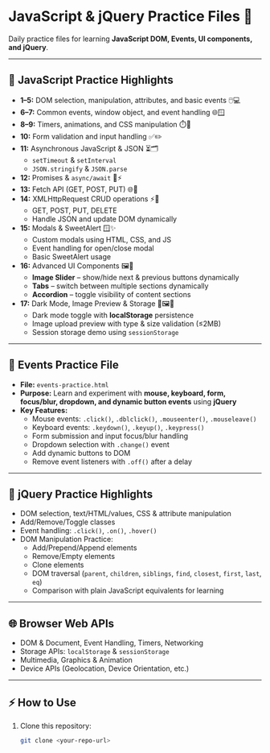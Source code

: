 # JavaScript & jQuery Practice Files 📁

Daily practice files for learning **JavaScript DOM, Events, UI components, and jQuery**.  

---

## 📝 JavaScript Practice Highlights

- **1–5:** DOM selection, manipulation, attributes, and basic events 🖱️💻  
- **6–7:** Common events, window object, and event handling 🌐🪟  
- **8–9:** Timers, animations, and CSS manipulation ⏱️🎨  
- **10:** Form validation and input handling ✅✏️  
- **11:** Asynchronous JavaScript & JSON ⏳🗂️  
  - `setTimeout` & `setInterval`  
  - `JSON.stringify` & `JSON.parse`  
- **12:** Promises & `async/await` 🔄⚡  
- **13:** Fetch API (GET, POST, PUT) 🌐📡  
- **14:** XMLHttpRequest CRUD operations ⚡📂  
  - GET, POST, PUT, DELETE  
  - Handle JSON and update DOM dynamically  
- **15:** Modals & SweetAlert 🪟✨  
  - Custom modals using HTML, CSS, and JS  
  - Event handling for open/close modal  
  - Basic SweetAlert usage  
- **16:** Advanced UI Components 🖼️📑  
  - **Image Slider** – show/hide next & previous buttons dynamically  
  - **Tabs** – switch between multiple sections dynamically  
  - **Accordion** – toggle visibility of content sections  
- **17:** Dark Mode, Image Preview & Storage 🌙🖼️💾  
  - Dark mode toggle with **localStorage** persistence  
  - Image upload preview with type & size validation (≤2MB)  
  - Session storage demo using `sessionStorage`  

---

## 📂 Events Practice File

- **File:** `events-practice.html`  
- **Purpose:** Learn and experiment with **mouse, keyboard, form, focus/blur, dropdown, and dynamic button events** using **jQuery**  
- **Key Features:**
  - Mouse events: `.click()`, `.dblclick()`, `.mouseenter()`, `.mouseleave()`  
  - Keyboard events: `.keydown()`, `.keyup()`, `.keypress()`  
  - Form submission and input focus/blur handling  
  - Dropdown selection with `.change()` event  
  - Add dynamic buttons to DOM  
  - Remove event listeners with `.off()` after a delay  

---

## 🎯 jQuery Practice Highlights

- DOM selection, text/HTML/values, CSS & attribute manipulation  
- Add/Remove/Toggle classes  
- Event handling: `.click()`, `.on()`, `.hover()`  
- DOM Manipulation Practice:  
  - Add/Prepend/Append elements  
  - Remove/Empty elements  
  - Clone elements  
  - DOM traversal (`parent`, `children`, `siblings`, `find`, `closest`, `first`, `last`, `eq`)  
  - Comparison with plain JavaScript equivalents for learning  

---

## 🌐 Browser Web APIs

- DOM & Document, Event Handling, Timers, Networking  
- Storage APIs: `localStorage` & `sessionStorage`  
- Multimedia, Graphics & Animation  
- Device APIs (Geolocation, Device Orientation, etc.)  

---

## ⚡ How to Use

1. Clone this repository:  
   ```bash
   git clone <your-repo-url>
